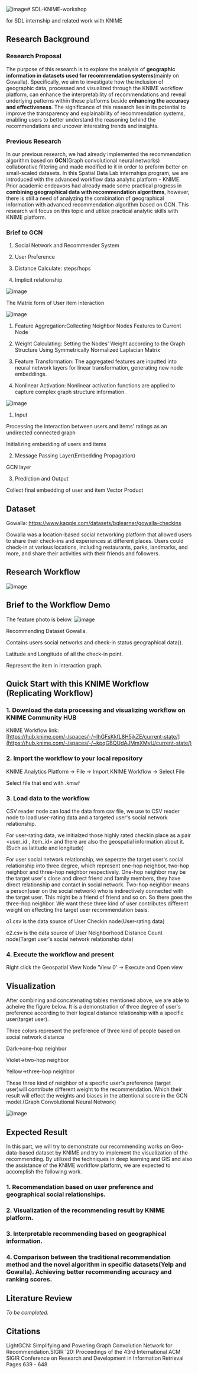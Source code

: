 ![image](https://github.com/user-attachments/assets/cc8c7315-5343-4000-ad24-f97d37ce60c0)# SDL-KNIME-workshop

for SDL internship and related work with KNIME

## Research Background

### Research Proposal
The purpose of this research is to explore the analysis of **geographic information in datasets used for recommendation systems**(mainly on Gowalla). Specifically, we aim to investigate how the inclusion of geographic data,  processed and visualized through the KNIME workflow platform, can enhance the interpretability of recommendations and reveal underlying patterns within these platforms beside **enhancing the accuracy and effectiveness**. The significance of this research lies in its potential to improve the transparency and explainability of recommendation systems, enabling users to better understand the reasoning behind the recommendations and uncover interesting trends and insights.
### Previous Research
In our previous research, we had already implemented the recommendation algorithm based on **GCN**(Graph convolutional neural networks) collaborative filtering and made modified to it in order to preform better on small-scaled datasets. In this Spatial Data Lab internships program, we are introduced with the advanced workflow data analytic platform - KNIME. Prior academic endeavors had already made some practical progress in **combining geographical data with recommendation algorithms**, however, there is still a need of analyzing the combination of geographical information with advanced recommendation algorithm based on GCN. This research will focus on this topic and utilize practical analytic skills with KNIME platform.

### Brief to GCN

1. Social Network and Recommender System

2. User Preference

3. Distance Calculate: steps/hops

4. Implicit relationship


![image](https://github.com/user-attachments/assets/c1c5f560-c1a8-4349-96a7-9c4c8f52bfc5)

The Matrix form of User item Interaction

![image](https://github.com/user-attachments/assets/05e0f3ae-84d3-4d71-9d28-411645b92467)

1. Feature Aggregation:Collecting Neighbor Nodes Features to Current Node

2. Weight Calculating: Setting the Nodes’ Weight according to the Graph Structure Using Symmetrically Normalized Laplacian Matrix

3. Feature Transformation: The aggregated features are inputted into neural network layers for linear transformation, generating new node embeddings.

4. Nonlinear Activation: Nonlinear activation functions are applied to capture complex graph structure information.

![image](https://github.com/user-attachments/assets/c3202d9b-1a0f-4d01-8183-8a30bf11efca)

1. Input

Processing the interaction between users and items' ratings as an undirected connected graph

Initializing embedding of users and items

2. Message Passing Layer(Embedding Propagation)

GCN layer

3. Prediction and Output

Collect final embedding of user and item Vector Product

## Dataset
Gowalla:
https://www.kaggle.com/datasets/bqlearner/gowalla-checkins

Gowalla was a location-based social networking platform that allowed users to share their check-ins and experiences at different places. Users could check-in at various locations, including restaurants, parks, landmarks, and more, and share their activities with their friends and followers. 

## Research Workflow

![image](https://github.com/user-attachments/assets/2ffc0a80-0938-49ba-ac03-007105f7d4e1)

## Brief to the Workflow Demo 
The feature photo is below.
![image](https://github.com/user-attachments/assets/5b127652-d312-432e-aee8-a2b16bcb477b)

Recommending Dataset Gowalla.

Contains users social networks and check-in status geographical data().

Latitude and Longitude of all the check-in point.

Represent the item in interaction graph.

## Quick Start with this KNIME Workflow (Replicating Workflow)

### 1. Download the data processing and visualizing workflow on KNIME Community HUB

KNIME Workflow link: [https://hub.knime.com/-/spaces/-/~IhGFsKkfL8H5jkZE/current-state/](https://hub.knime.com/-/spaces/-/~kpqGBQUdAJMmXMyU/current-state/)

### 2. Import the workflow to your local repository

KNIME Analytics Platform -> File -> Import KNIME Workflow -> Select File

Select file that end with .kmwf

### 3.  Load data to the workflow

CSV reader node can load the data from csv file, we use to CSV reader node to load user-rating data and a targeted user's social network relationship.

For user-rating data, we initialzed those highly rated checkin place as a pair <user_id , item_id> and there are also the geospatial information about it.(Such as latitude and longitude)

For user social network relationship, we seperate the target user's social relationship into three degree, which represent one-hop neighbor, two-hop neighbor and three-hop neighbor respectively. One-hop neighbor may be the target user's close and direct friend and family members, they have direct relationship and contact in social network. Two-hop neighbor means a person(user on the social network) who is indirectively connected with the target user. This might be a friend of friend and so on. So there goes the three-hop neighbor. We want these three kind of user contributes different weight on effecting the target user recommendation basis.

o1.csv is the data source of User Checkin node(User-rating data)

e2.csv is the data source of User Neighborhood Distance Count node(Target user's social network relationship data)

### 4. Execute the workflow and present

Right click the Geospatial View Node 'View 0' -> Execute and Open view

## Visualization

After combining and concatenating tables mentioned above, we are able to acheive the figure below. It is a demonstration of three degree of user's preference according to their logical distance relationship with a specific user(target user).

Three colors represent the preference of three kind of people based on social network distance

Dark->one-hop neighbor

Violet->two-hop neighbor

Yellow->three-hop neighbor

These three kind of neighbor of a specific user's preference (target user)will contribute different weight to the recommendation. Which their result will effect the weights and biases in the attentional score in the GCN model.(Graph Convolutional Neural Network)

![image](https://github.com/user-attachments/assets/0b1689ff-e647-4edb-bc10-c1791c816ec6)


## Expected Result

In this part, we will try to demonstrate our recommending works on Geo-data-based dataset by KNIME and try to implement the visualization of the recommending. By utilized the techniques in deep learning and GIS and also the assistance of the KNIME workflow platform, we are expected to accomplish the following work.

### 1. Recommendation based on user preference and geographical social relationships.

### 2. Visualization of the recommending result by KNIME platform.

### 3. Interpretable recommending based on geographical information.

### 4. Comparison between the traditional recommendation method and the novel algorithm in specific datasets(Yelp and Gowalla). Achieving better recommending accuracy and ranking scores.

## Literature Review
*To be completed.*

## Citations
LightGCN: Simplifying and Powering Graph Convolution Network for Recommendation.SIGIR '20: Proceedings of the 43rd International ACM SIGIR Conference on Research and Development in Information Retrieval
Pages 639 - 648

